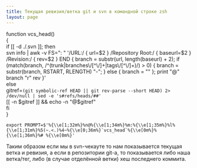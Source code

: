 ```yaml
---
title: Текущая ревизия/ветка git и svn в командной строке zsh
layout: page 
---
```

function vcs_head()  
    {  
        if [[ -d ./.svn ]]; then  
            svn info | awk -v FS=": " '/URL:/ { url=$2 } /Repository Root:/ { baseurl=$2 } /Revision:/ { rev=$2 } END { branch = substr(url, length(baseurl) + 2); if (match(branch, /^(trunk|branches\\/[^\\/]+|tags\\/[^\\/]+)/) > 0) { branch = substr(branch, RSTART, RLENGTH) "-"; } else { branch = "" }; print "@" branch "r" rev }'  
        else  
            gitref=`(git symbolic-ref HEAD || git rev-parse --short HEAD) 2> /dev/null | sed -e 's#refs/heads/##'`  
            [[ -n $gitref ]] && echo -n "@$gitref"  
        fi  
    }  
      
    export PROMPT=$'%{\\e[1;32m%}%n@%{\\e[1;34m%}%m:%{\\e[1;35m%}%l%{\\e[1;31m%}%5(~.<.)%4~%{\\e[0;36m%}`vcs_head`%{\\e[0m%}%{\\e[1;36m%}%# %{\\e[0m%}'  
    

Таким образом если мы в svn-чекауте то нам показывается текущая ветка и ревизия, а если в репозитории git-а, то показывается либо наша ветка/тег, либо (в случае отделённой ветки) хеш последнего коммита.
